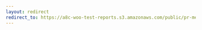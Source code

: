 ```yaml
---
layout: redirect
redirect_to: https://a8c-woo-test-reports.s3.amazonaws.com/public/pr-merge/43546/api/index.html
---
```

